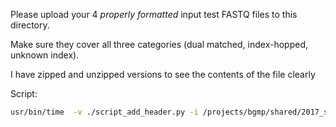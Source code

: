 Please upload your 4 *properly formatted* input test FASTQ files to this directory.

Make sure they cover all three categories (dual matched, index-hopped, unknown index).

I have zipped and unzipped versions to see the contents of the file clearly

Script: 
```bash
usr/bin/time  -v ./script_add_header.py -i /projects/bgmp/shared/2017_sequencing/indexes.txt -f1 test_data_R1.fq.gz -f2 test_data_R2.fq.gz -f3 test_data_R3.fq.gz -f4 test_data_R4.fq.gz 
```